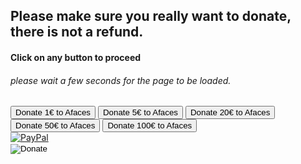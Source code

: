 

## Please make sure you really want to donate, there is not a refund.
#### Click on any button to proceed
###### please wait a few seconds for the page to be loaded.

<script src="https://js.stripe.com/v3/">
    var stripe = Stripe('pk_live_51LP7WYGzzgXMTNqrg7ECBiuknWQo4TLUoyYX6NERMhNsr0DmdY7O7znm3vxOSNNvCCil4AfsbSNJPWjQppX7YgF700jrHHNVWZ');
</script>
<script type="text/javascript">
function redirectToCheckoutOne() { 
    document.getElementById("checkout").addEventListener("click", function() {
        stripe.redirectToCheckout({
                lineItems: [{
                    price: 'price_1LPblJGzzgXMTNqr1aO4jCXi', // Replace with the ID of your price
                    quantity: 1,
                }, ],
                mode: 'payment',
                successUrl: 'https://afaces.tk/success',
                cancelUrl: 'https://afaces.tk/cancel',
            })
            .then(function(result) {
            });
        })
}
</script>
<input type="button" id="checkout" onclick = "redirectToCheckoutOne()" value="Donate 1€ to Afaces">

<script type="text/javascript">
function redirectToCheckoutFive() { 
    document.getElementById("checkout").addEventListener("click", function() {
        stripe.redirectToCheckout({
                lineItems: [{
                    price: 'price_1LPblJGzzgXMTNqrWBEQtXoJ', // Replace with the ID of your price
                    quantity: 1,
                }, ],
                mode: 'payment',
                successUrl: 'https://afaces.tk/success',
                cancelUrl: 'https://afaces.tk/cancel',
            })
            .then(function(result) {
            });
        })
}
</script>
<input type="button" id="checkout" onclick = "redirectToCheckoutFive()" value="Donate 5€ to Afaces">

<script type="text/javascript">
function redirectToCheckoutTwenty() { 
    document.getElementById("checkout").addEventListener("click", function() {
        stripe.redirectToCheckout({
                lineItems: [{
                    price: 'price_1LPblJGzzgXMTNqrLPdpAb1q', // Replace with the ID of your price
                    quantity: 1,
                }, ],
                mode: 'payment',
                successUrl: 'https://afaces.tk/success',
                cancelUrl: 'https://afaces.tk/cancel',
            })
            .then(function(result) {
            });
        })
}
</script>
<input type="button" id="checkout" onclick = "redirectToCheckoutTwenty()" value="Donate 20€ to Afaces">

<script type="text/javascript">
function redirectToCheckoutFifty() {
document.getElementById("checkout").addEventListener("click", function() {
        stripe.redirectToCheckout({
                lineItems: [{
                    price: 'price_1LPblJGzzgXMTNqrw2kNK7Od', // Replace with the ID of your price
                    quantity: 1,
                }, ],
                mode: 'payment',
                successUrl: 'https://afaces.tk/success',
                cancelUrl: 'https://afaces.tk/cancel',
            })
            .then(function(result) {
            });
        })
}
</script>
<input type="button" id="checkout" onclick = "redirectToCheckoutFifty()" value="Donate 50€ to Afaces">

<script type="text/javascript">
function redirectToCheckoutOneHundred() { 
    document.getElementById("checkout").addEventListener("click", function() {
        stripe.redirectToCheckout({
                lineItems: [{
                    price: 'price_1LPblKGzzgXMTNqruyXcvpTn', // Replace with the ID of your price
                    quantity: 1,
                }, ],
                mode: 'payment',
                successUrl: 'https://afaces.tk/success',
                cancelUrl: 'https://afaces.tk/cancel',
            })
            .then(function(result) {
            });
        })
}
</script>
<input type="button" id="checkout" onclick = "redirectToCheckoutOneHundred()" value="Donate 100€ to Afaces">

<div class="paypalbutton">
    <a href="https://paypal.com/paypalme/axelcurros">
        <img border="0" alt="PayPal" src="https://upload.wikimedia.org/wikipedia/commons/b/b5/PayPal.svg">
    </a>
    <form action="https://www.paypal.com/donate" method="post" target="_top">
 <!-- Identify your business so that you can collect the payments. -->
 <input type="hidden" name="business" value="axelfernandezcurros@gmail.com">
 <!-- Specify details about the contribution -->
 <input type="hidden" name="no_recurring" value="0">
 <input type="hidden" name="item_name" value="Afaces music">
 <input type="hidden" name="item_number" value="Make a donation">
 <input type="hidden" name="currency_code" value="EUR">
 <!-- Display the payment button. -->
 <input type="image" name="submit" src="https://www.paypalobjects.com/en_US/i/btn/btn_donate_LG.gif" alt="Donate">
 <img alt="" width="1" height="1" src="https://www.paypalobjects.com/en_US/i/scr/pixel.gif" >
</form>
</div>